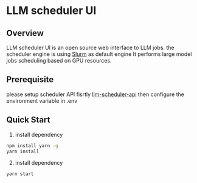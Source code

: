 # LLM scheduler UI

## Overview

LLM scheduler UI is an open source web interface to LLM jobs. the scheduler engine is using [Slurm](https://slurm.schedmd.com/) as default engine
It performs large model jobs scheduling based on GPU resources.

## Prerequisite

please setup scheduler API fisrtly [llm-scheduler-api](https://github.com/OpenCSGs/llm-scheduler-api)
then configure the environment variable in .env

## Quick Start
1. install dependency
```bash
npm install yarn -g
yarn install
```
2. install dependency
```bash
yarn start
```